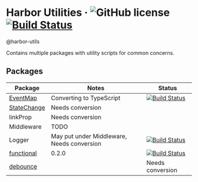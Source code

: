 # Harbor Utilities &middot; ![GitHub license](https://img.shields.io/badge/license-MIT-blue.svg) [![Build Status](https://travis-ci.com/jhorback/harbor-utils.svg?branch=master)](https://travis-ci.com/jhorback/harbor-utils)
@harbor-utils

Contains multiple packages with utility scripts for common concerns.

## Packages

| Package   | Notes   | Status
|---        |---            |---
| [EventMap](./packages/EventMap/README.md) |Converting to TypeScript | [![Build Status](https://travis-ci.com/jhorback/harbor-utils.svg?branch=packages/EventMap)](https://travis-ci.com/jhorback/harbor-utils)
| [StateChange](./packages/StateChange/README.md) |Needs conversion | 
| linkProp | Needs conversion |
| Middleware |TODO |
| Logger |May put under Middleware, Needs conversion | [![Build Status](https://travis-ci.com/jhorback/harbor-utils.svg?branch=packages/Logger)](https://travis-ci.com/jhorback/harbor-utils)
| [functional](./packages/functional/README.md) | 0.2.0 | [![Build Status](https://travis-ci.com/jhorback/harbor-utils.svg?branch=packages/functional)](https://travis-ci.com/jhorback/harbor-utils)
| [debounce](./packages/debounce/README.md) || Needs conversion










